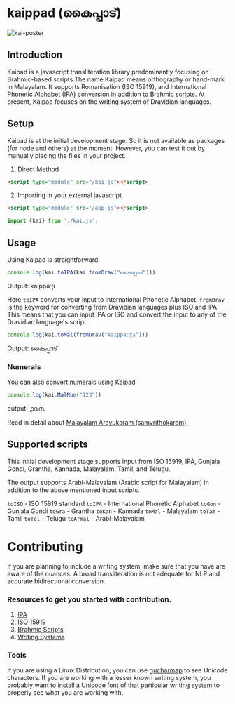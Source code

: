 # kaippad (കൈപ്പാട്)
![kai-poster](https://user-images.githubusercontent.com/98872041/156910172-c156ce38-acc1-4b73-83b5-1c17e1929dca.png)

## Introduction

Kaipad is a javascript transliteration library predominantly focusing on Brahmic-based scripts.The name Kaipad means orthography or hand-mark in Malayalam. It supports Romanisation (ISO 15919), and International Phonetic Alphabet (IPA) conversion in addition to Brahmic scripts. At present, Kaipad focuses on the writing system of Dravidian languages.

## Setup

Kaipad is at the initial development stage. So it is not available as packages (for node and others) at the moment. However, you can test it out by manually placing the files in your project.

1. Direct Method

```html
<script type="module" src="/kai.js"></script>
```

2. Importing in your external javascript

```html
<script type="module" src="/app.js"></script>
```
```js
import {kai} from './kai.js';
```

## Usage
Using Kaipad is straightforward.
```js
console.log(kai.toIPA(kai.fromDrav("കൈപ്പാട്")))
```
Output: kaippaːʈɨ̆

Here `toIPA` converts your input to International Phonetic Alphabet. 
`fromDrav` is the keyword for converting from Dravidian languages plus ISO and IPA. This means that you can input IPA or ISO and convert the input to any of the Dravidian language's script.

```js
console.log(kai.toMal(fromDrav("kaippaːʈɨ̆")))
```
Output: കൈപ്പാട് 

### Numerals

You can also convert numerals using Kaipad
```js
console.log(kai.MalNum("123"))
```
output: ൧൨൩

Read in detail about [Malayalam Arayukaram (samvrithokaram)](#)

## Supported scripts

This initial development stage supports input from ISO 15919, IPA, Gunjala Gondi, Grantha, Kannada, Malayalam, Tamil, and Telugu.

The output supports Arabi-Malayalam (Arabic script for Malayalam) in addition to the above mentioned input scripts.

`toISO` - ISO 15919 standard
`toIPA` - International Phonetic Alphabet
`toGon` - Gunjala Gondi
`toGra` - Grantha
`toKan` - Kannada
`toMal` - Malayalam
`toTam` - Tamil
`toTel` - Telugu
`toArmal` - Arabi-Malayalam

# Contributing

If you are planning to include a writing system, make sure that you have are aware of the nuances. A broad transliteration is not adequate for NLP and accurate bidirectional conversion.

### Resources to get you started with contribution.
1. [IPA](https://www.internationalphoneticassociation.org/content/full-ipa-chart)
2. [ISO 15919](https://www.iso.org/standard/28333.html)
3. [Brahmic Scripts](https://en.wikipedia.org/wiki/Brahmic_scripts#:~:text=The%20Brahmic%20scripts%2C%20also%20known,in%20the%20form%20of%20Siddha%E1%B9%83.)
4. [Writing Systems](https://en.wikipedia.org/wiki/Writing_system)

### Tools

If you are using a Linux Distribution, you can use [gucharmap](https://wiki.gnome.org/Apps/Gucharmap) to see Unicode characters. If you are working with a lesser known writing system, you probably want to install a Unicode font of that particular writing system to properly see what you are working with.

